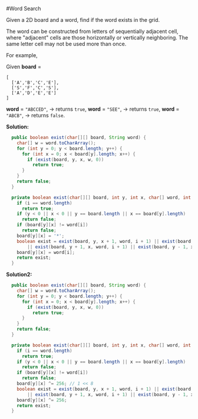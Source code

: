 #Word Search

Given a 2D board and a word, find if the word exists in the grid.

The word can be constructed from letters of sequentially adjacent cell, where "adjacent" cells are those horizontally or vertically neighboring. The same letter cell may not be used more than once.

For example,

Given **board** =

```
[
  ['A','B','C','E'],
  ['S','F','C','S'],
  ['A','D','E','E']
]
```

**word** = ```"ABCCED"```, -> returns ```true```,
**word** = ```"SEE"```, -> returns ```true```,
**word** = ```"ABCB"```, -> returns ```false```.

**Solution:**

```java
  public boolean exist(char[][] board, String word) {
    char[] w = word.toCharArray();
    for (int y = 0; y < board.length; y++) {
      for (int x = 0; x < board[y].length; x++) {
        if (exist(board, y, x, w, 0))
          return true;
      }
    }
    return false;
  }

  private boolean exist(char[][] board, int y, int x, char[] word, int i) {
    if (i == word.length)
      return true;
    if (y < 0 || x < 0 || y == board.length || x == board[y].length)
      return false;
    if (board[y][x] != word[i])
      return false;
    board[y][x] = '*';
    boolean exist = exist(board, y, x + 1, word, i + 1) || exist(board, y, x - 1, word, i + 1)
        || exist(board, y + 1, x, word, i + 1) || exist(board, y - 1, x, word, i + 1);
    board[y][x] = word[i];
    return exist;
  }
```

**Solution2:**

```java
  public boolean exist(char[][] board, String word) {
    char[] w = word.toCharArray();
    for (int y = 0; y < board.length; y++) {
      for (int x = 0; x < board[y].length; x++) {
        if (exist(board, y, x, w, 0))
          return true;
      }
    }
    return false;
  }

  private boolean exist(char[][] board, int y, int x, char[] word, int i) {
    if (i == word.length)
      return true;
    if (y < 0 || x < 0 || y == board.length || x == board[y].length)
      return false;
    if (board[y][x] != word[i])
      return false;
    board[y][x] ^= 256; // 1 << 8
    boolean exist = exist(board, y, x + 1, word, i + 1) || exist(board, y, x - 1, word, i + 1)
        || exist(board, y + 1, x, word, i + 1) || exist(board, y - 1, x, word, i + 1);
    board[y][x] ^= 256;
    return exist;
  }
```
